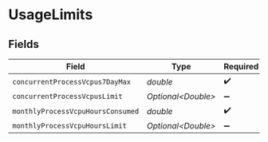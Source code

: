 # UsageLimits


## Fields

| Field                             | Type                              | Required                          | Description                       |
| --------------------------------- | --------------------------------- | --------------------------------- | --------------------------------- |
| `concurrentProcessVcpus7DayMax`   | *double*                          | :heavy_check_mark:                | N/A                               |
| `concurrentProcessVcpusLimit`     | *Optional\<Double>*               | :heavy_minus_sign:                | N/A                               |
| `monthlyProcessVcpuHoursConsumed` | *double*                          | :heavy_check_mark:                | N/A                               |
| `monthlyProcessVcpuHoursLimit`    | *Optional\<Double>*               | :heavy_minus_sign:                | N/A                               |